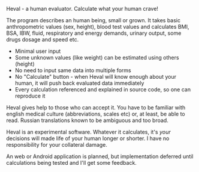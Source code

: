 Heval - a human evaluator. Calculate what your human crave!

The program describes an human being, small or grown. It takes basic anthropometric values (sex, height), blood test values and calculates BMI, BSA, IBW, fluid, respiratory and energy demands, urinary output, some drugs dosage and speed etc.

* Minimal user input
* Some unknown values (like weight) can be estimated using others (height)
* No need to input same data into multiple forms
* No "Calculate" button - when Heval will know enough about your human, it will push back evaluated data immediately
* Every calculation referenced and explained in source code, so one can reproduce it

Heval gives help to those who can accept it. You have to be familiar with english medical culture (abbreviations, scales etc) or, at least, be able to read. Russian translations known to be ambiguous and too broad.

Heval is an experimental software. Whatever it calculates, it's *your* decisions will made life of your human longer or shorter. I have no responsibility for your collateral damage.

An web or Android application is planned, but implementation deferred until calculations being tested and I'll get some feedback.
